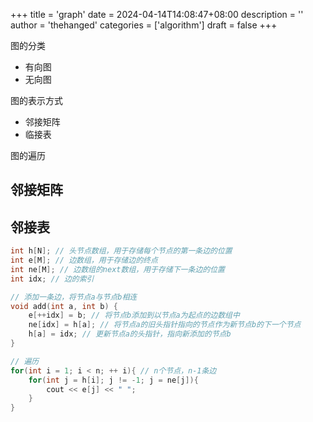 +++
title = 'graph'
date = 2024-04-14T14:08:47+08:00
description = ''
author = 'thehanged'
categories = ['algorithm']
draft = false
+++

图的分类
- 有向图
- 无向图

图的表示方式
- 邻接矩阵
- 临接表

图的遍历

## 邻接矩阵

## 邻接表
```cpp
int h[N]; // 头节点数组，用于存储每个节点的第一条边的位置
int e[M]; // 边数组，用于存储边的终点
int ne[M]; // 边数组的next数组，用于存储下一条边的位置
int idx; // 边的索引

// 添加一条边，将节点a与节点b相连
void add(int a, int b) {
    e[++idx] = b; // 将节点b添加到以节点a为起点的边数组中
    ne[idx] = h[a]; // 将节点a的旧头指针指向的节点作为新节点b的下一个节点
    h[a] = idx; // 更新节点a的头指针，指向新添加的节点b
}

// 遍历
for(int i = 1; i < n; ++ i){ // n个节点，n-1条边
    for(int j = h[i]; j != -1; j = ne[j]){
        cout << e[j] << " ";
    }
}
```


